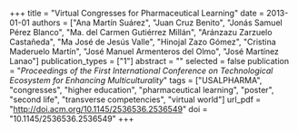 +++
title = "Virtual Congresses for Pharmaceutical Learning"
date = 2013-01-01
authors = ["Ana Martín Suárez", "Juan Cruz Benito", "Jonás Samuel Pérez Blanco", "Ma. del Carmen Gutiérrez Millán", "Aránzazu Zarzuelo Castañeda", "Ma José de Jesús Valle", "Hinojal Zazo Gómez", "Cristina Maderuelo Martín", "José Manuel Armenteros del Olmo", "José Martínez Lanao"]
publication_types = ["1"]
abstract = ""
selected = false
publication = "*Proceedings of the First International Conference on Technological Ecosystem for Enhancing Multiculturality*"
tags = ["USALPHARMA", "congresses", "higher education", "pharmaceutical learning", "poster", "second life", "transverse competencies", "virtual world"]
url_pdf = "http://doi.acm.org/10.1145/2536536.2536549"
doi = "10.1145/2536536.2536549"
+++
